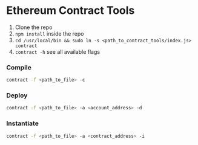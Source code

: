 
# Ethereum Contract Tools

1. Clone the repo
2. `npm install` inside the repo
3. `cd /usr/local/bin && sudo ln -s <path_to_contract_tools/index.js> contract`
4. `contract -h` see all available flags


### Compile

```bash
contract -f <path_to_file> -c
```

### Deploy

```bash
contract -f <path_to_file> -a <account_address> -d
```

### Instantiate

```bash
contract -f <path_to_file> -a <contract_address> -i
```
